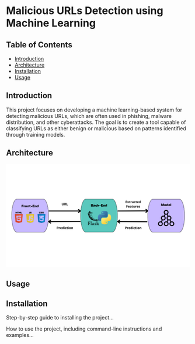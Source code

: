 # Malicious URLs Detection using Machine Learning

<h2>Table of Contents</h2>
  <ul>
    <li><a href="#introduction">Introduction</a></li>
    <li><a href="#architecture">Architecture</a></li>
    <li><a href="#installation">Installation</a></li>
    <li><a href="#usage">Usage</a></li>
  </ul>

 <h2 id="introduction">Introduction</h2>
This project focuses on developing a machine learning-based system for detecting malicious URLs, which are often used in phishing, malware distribution, and other cyberattacks. The goal is to create a tool capable of classifying URLs as either benign or malicious based on patterns identified through training models.

<h2 id="architecture">Architecture</h2>
  <img src="architecture.png" alt="Project Architecture">

<h2 id="usage">Usage</h2>
  
 <h2 id="installation">Installation</h2>
    <p>Step-by-step guide to installing the project...</p>
    

  <p>How to use the project, including command-line instructions and examples...</p>






